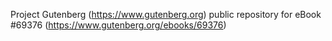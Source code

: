 Project Gutenberg (https://www.gutenberg.org) public repository for
eBook #69376 (https://www.gutenberg.org/ebooks/69376)

